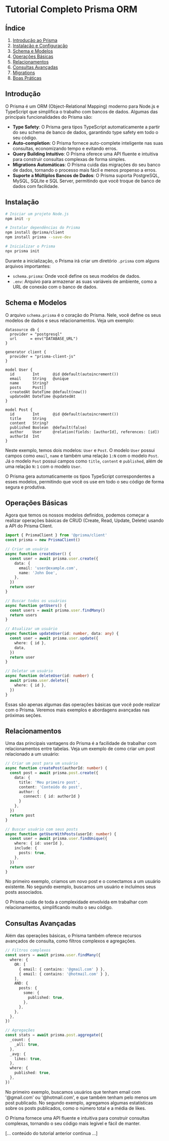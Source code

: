 # Tutorial Completo Prisma ORM

## Índice
1. [Introdução ao Prisma](#introdução)
2. [Instalação e Configuração](#instalação)
3. [Schema e Modelos](#schema)
4. [Operações Básicas](#operações)
5. [Relacionamentos](#relacionamentos)
6. [Consultas Avançadas](#consultas)
7. [Migrations](#migrations)
8. [Boas Práticas](#práticas)

## Introdução
O Prisma é um ORM (Object-Relational Mapping) moderno para Node.js e TypeScript que simplifica o trabalho com bancos de dados. Algumas das principais funcionalidades do Prisma são:

- **Type Safety**: O Prisma gera tipos TypeScript automaticamente a partir do seu schema de banco de dados, garantindo type safety em todo o seu código.
- **Auto-completion**: O Prisma fornece auto-complete inteligente nas suas consultas, economizando tempo e evitando erros.
- **Query Building Intuitivo**: O Prisma oferece uma API fluente e intuitiva para construir consultas complexas de forma simples.
- **Migrations Automáticas**: O Prisma cuida das migrações do seu banco de dados, tornando o processo mais fácil e menos propenso a erros.
- **Suporte a Múltiplos Bancos de Dados**: O Prisma suporta PostgreSQL, MySQL, SQLite e SQL Server, permitindo que você troque de banco de dados com facilidade.

## Instalação

```bash
# Iniciar um projeto Node.js
npm init -y

# Instalar dependências do Prisma
npm install @prisma/client
npm install prisma --save-dev

# Inicializar o Prisma
npx prisma init
```

Durante a inicialização, o Prisma irá criar um diretório `.prisma` com alguns arquivos importantes:

- `schema.prisma`: Onde você define os seus modelos de dados.
- `.env`: Arquivo para armazenar as suas variáveis de ambiente, como a URL de conexão com o banco de dados.

## Schema e Modelos
O arquivo `schema.prisma` é o coração do Prisma. Nele, você define os seus modelos de dados e seus relacionamentos. Veja um exemplo:

```prisma
datasource db {
  provider = "postgresql"
  url      = env("DATABASE_URL")
}

generator client {
  provider = "prisma-client-js"
}

model User {
  id        Int      @id @default(autoincrement())
  email     String   @unique
  name      String?
  posts     Post[]
  createdAt DateTime @default(now())
  updatedAt DateTime @updatedAt
}

model Post {
  id        Int      @id @default(autoincrement())
  title     String
  content   String?
  published Boolean  @default(false)
  author    User     @relation(fields: [authorId], references: [id])
  authorId  Int
}
```

Neste exemplo, temos dois modelos: `User` e `Post`. O modelo `User` possui campos como `email`, `name` e também uma relação `1:N` com o modelo `Post`. Já o modelo `Post` possui campos como `title`, `content` e `published`, além de uma relação `N:1` com o modelo `User`.

O Prisma gera automaticamente os tipos TypeScript correspondentes a esses modelos, permitindo que você os use em todo o seu código de forma segura e produtiva.

## Operações Básicas
Agora que temos os nossos modelos definidos, podemos começar a realizar operações básicas de CRUD (Create, Read, Update, Delete) usando a API do Prisma Client.

```typescript
import { PrismaClient } from '@prisma/client'
const prisma = new PrismaClient()

// Criar um usuário
async function createUser() {
  const user = await prisma.user.create({
    data: {
      email: 'user@example.com',
      name: 'John Doe',
    },
  })
  return user
}

// Buscar todos os usuários
async function getUsers() {
  const users = await prisma.user.findMany()
  return users
}

// Atualizar um usuário
async function updateUser(id: number, data: any) {
  const user = await prisma.user.update({
    where: { id },
    data,
  })
  return user
}

// Deletar um usuário
async function deleteUser(id: number) {
  await prisma.user.delete({
    where: { id },
  })
}
```

Essas são apenas algumas das operações básicas que você pode realizar com o Prisma. Veremos mais exemplos e abordagens avançadas nas próximas seções.

## Relacionamentos
Uma das principais vantagens do Prisma é a facilidade de trabalhar com relacionamentos entre tabelas. Veja um exemplo de como criar um post relacionado a um usuário:

```typescript
// Criar um post para um usuário
async function createPost(authorId: number) {
  const post = await prisma.post.create({
    data: {
      title: 'Meu primeiro post',
      content: 'Conteúdo do post',
      author: {
        connect: { id: authorId }
      }
    },
  })
  return post
}

// Buscar usuário com seus posts
async function getUserWithPosts(userId: number) {
  const user = await prisma.user.findUnique({
    where: { id: userId },
    include: {
      posts: true,
    },
  })
  return user
}
```

No primeiro exemplo, criamos um novo post e o conectamos a um usuário existente. No segundo exemplo, buscamos um usuário e incluímos seus posts associados.

O Prisma cuida de toda a complexidade envolvida em trabalhar com relacionamentos, simplificando muito o seu código.

## Consultas Avançadas
Além das operações básicas, o Prisma também oferece recursos avançados de consulta, como filtros complexos e agregações.

```typescript
// Filtros complexos
const users = await prisma.user.findMany({
  where: {
    OR: [
      { email: { contains: '@gmail.com' } },
      { email: { contains: '@hotmail.com' } },
    ],
    AND: {
      posts: {
        some: {
          published: true,
        },
      },
    },
  },
})

// Agregações
const stats = await prisma.post.aggregate({
  _count: {
    _all: true,
  },
  _avg: {
    likes: true,
  },
  where: {
    published: true,
  },
})
```

No primeiro exemplo, buscamos usuários que tenham email com '@gmail.com' ou '@hotmail.com', e que também tenham pelo menos um post publicado. No segundo exemplo, agregamos algumas estatísticas sobre os posts publicados, como o número total e a média de likes.

O Prisma fornece uma API fluente e intuitiva para construir consultas complexas, tornando o seu código mais legível e fácil de manter.

[... conteúdo do tutorial anterior continua ...]
